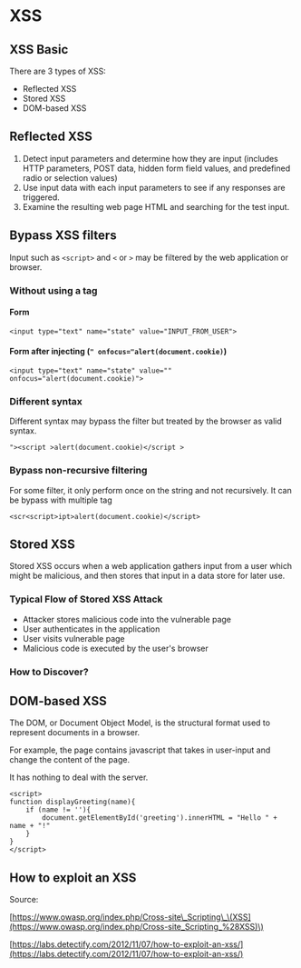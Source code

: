 # XSS

## XSS Basic

There are 3 types of XSS:

* Reflected XSS
* Stored XSS
* DOM-based XSS

## Reflected XSS

1. Detect input parameters and determine how they are input \(includes HTTP parameters, POST data, hidden form field values, and predefined radio or selection values\)
2. Use input data with each input parameters to see if any responses are triggered.
3. Examine the resulting web page HTML and searching for the test input.

## Bypass XSS filters

Input such as `<script>` and `<` or `>` may be filtered by the web application or browser.

### Without using a tag

#### Form

```text
<input type="text" name="state" value="INPUT_FROM_USER">
```

#### Form after injecting \(`" onfocus="alert(document.cookie)`\)

```text
<input type="text" name="state" value="" onfocus="alert(document.cookie)">
```

### Different syntax

Different syntax may bypass the filter but treated by the browser as valid syntax.

```text
"><script >alert(document.cookie)</script >
```

### Bypass non-recursive filtering

For some filter, it only perform once on the string and not recursively. It can be bypass with multiple tag

```text
<scr<script>ipt>alert(document.cookie)</script>
```

## Stored XSS

Stored XSS occurs when a web application gathers input from a user which might be malicious, and then stores that input in a data store for later use.

### Typical Flow of Stored XSS Attack

* Attacker stores malicious code into the vulnerable page
* User authenticates in the application
* User visits vulnerable page
* Malicious code is executed by the user's browser

### How to Discover?

## DOM-based XSS

The DOM, or Document Object Model, is the structural format used to represent documents in a browser.

For example, the page contains javascript that takes in user-input and change the content of the page.

It has nothing to deal with the server.

```text
<script>
function displayGreeting(name){
    if (name != ''){
        document.getElementById('greeting').innerHTML = "Hello " + name + "!"
    }
}
</script>
```

## How to exploit an XSS

Source:

[https://www.owasp.org/index.php/Cross-site\_Scripting\_\(XSS](https://www.owasp.org/index.php/Cross-site_Scripting_%28XSS)\)

[https://labs.detectify.com/2012/11/07/how-to-exploit-an-xss/](https://labs.detectify.com/2012/11/07/how-to-exploit-an-xss/)

